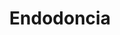 ---
templateKey: specialties-page
language: es
title: Endodoncia
redirects: /en/specialties/endodontics/
hero:
  display: true
  type: default
  image: /img/hero-endodontics.jpg
  parallax: false
  title: >
    <span class="bebas" style="font-family:Bebas Neue Bold;color:white;font-weight:lighter">Endodoncia</span>
  indicator: false
  halfSize: true
quote:
  title: ''
  body: >
    Una adecuada e inmediata restauración post-endodoncia es el factor clave para prevenir reinfecciones, fracturas y pérdidas dentarias. En muchos casos una corona cerámica será el tratamiento de primera elección.
  author: Dra. Vianka Xaviera Torres
  footer:
    position: Endodoncista
    clinic: DENTAL VIP, Especialidades Odontológicas s.c.
lightQuote:
  color: '#fff'
  display: true
  img:
    ld: /img/quotes-endodontics.jpg
    pt: /img/quotes-endodontics-portrait.jpg
  content: ACUDÍ A LA CLÍNICA PARA EXTRAERME UNA MUELA QUE SE ME HABÍA PARTIDO Y ME DIJERON QUE SERÍA UN GRAN ERROR HACERLO, QUE SE PODÍA SALVAR CON ENDODONCIA. AÚN ESCÉPTICO, INICIÉ EL TRATAMIENTO, Y AHORA LO AGRADEZCO; AUNQUE CON UNA FUNDA CERÁMICA AÚN CONSERVO íntegra MI DENTADURA. "
procedures:
  display: true
  title: ¡Dele a su Salud el Valor que se Merece!
  procedures:
    - title: Instalaciones
      to: /la-clinica/instalaciones/
      img: /img/procedures-facilities.jpg
    - title: Tecnología
      to: /la-clinica/tecnologia/
      img: /img/procedures-technology.jpg
    - title: Profesionales
      to:  /profesionales/
      img: /img/procedures-professionals.png
---